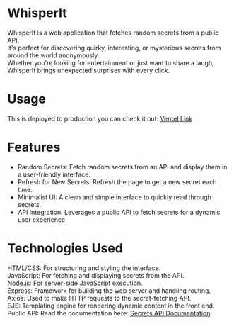 # WhisperIt
WhisperIt is a web application that fetches random secrets from a public API.  
It's perfect for discovering quirky, interesting, or mysterious secrets from around the world anonymously.   
Whether you're looking for entertainment or just want to share a laugh, WhisperIt brings unexpected surprises with every click.  

# Usage
This is deployed to production you can check it out: [Vercel Link](whisper-it-two.vercel.app/)

# Features
- Random Secrets: Fetch random secrets from an API and display them in a user-friendly interface.  
- Refresh for New Secrets: Refresh the page to get a new secret each time.  
- Minimalist UI: A clean and simple interface to quickly read through secrets.  
- API Integration: Leverages a public API to fetch secrets for a dynamic user experience.

# Technologies Used
HTML/CSS: For structuring and styling the interface.  
JavaScript: For fetching and displaying secrets from the API.  
Node.js: For server-side JavaScript execution.  
Express: Framework for building the web server and handling routing.  
Axios: Used to make HTTP requests to the secret-fetching API.  
EJS: Templating engine for rendering dynamic content in the front end.  
Public API: Read the documentation here: [Secrets API Documentation](https://secrets-api.appbrewery.com/)

